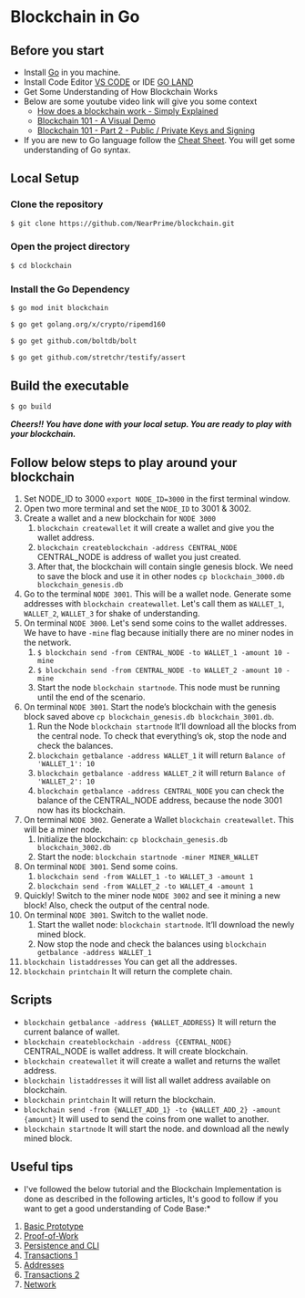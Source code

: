 # Blockchain in Go

## Before you start
- Install [Go](https://go.dev/dl) in you machine.
- Install Code Editor [VS CODE](https://code.visualstudio.com/download) or IDE [GO LAND](https://www.jetbrains.com/help/go/installation-guide.html#toolbox) 
- Get Some Understanding of How Blockchain Works
- Below are some youtube video link will give you some context
  - [How does a blockchain work - Simply Explained](https://www.youtube.com/watch?v=SSo_EIwHSd4)
  - [Blockchain 101 - A Visual Demo](https://www.youtube.com/watch?v=_160oMzblY8)
  - [Blockchain 101 - Part 2 - Public / Private Keys and Signing](https://www.youtube.com/watch?v=xIDL_akeras)
- If you are new to Go language follow the [Cheat Sheet](https://github.com/a8m/golang-cheat-sheet/blob/master/golang_refcard.pdf). You will get some understanding of Go syntax.


## Local Setup

### Clone the repository
```bash
$ git clone https://github.com/NearPrime/blockchain.git
```
### Open the project directory
```bash
$ cd blockchain
```
### Install the Go Dependency
```bash
$ go mod init blockchain
```
```bash
$ go get golang.org/x/crypto/ripemd160
```
```bash
$ go get github.com/boltdb/bolt
```
```bash
$ go get github.com/stretchr/testify/assert
```

## Build the executable
```bash
$ go build
```

***Cheers!! You have done with your local setup. You are ready to play with your blockchain.*** 

## Follow below steps to play around your blockchain
1. Set NODE_ID to 3000 `export NODE_ID=3000` in the first terminal window.
2. Open two more terminal and set the `NODE_ID` to 3001 & 3002.
3. Create a wallet and a new blockchain for `NODE 3000`
   1. `blockchain createwallet` it will create a wallet and give you the wallet address.
   2. `blockchain createblockchain -address CENTRAL_NODE` CENTRAL_NODE is address of wallet you just created.
   3. After that, the blockchain will contain single genesis block. We need to save the block and use it in other nodes `cp blockchain_3000.db blockchain_genesis.db `
4. Go to the terminal `NODE 3001`. This will be a wallet node. Generate some addresses with `blockchain createwallet`. Let's call them as `WALLET_1`, `WALLET_2`, `WALLET_3` for shake of understanding.
5. On terminal `NODE 3000`. Let's send some coins to the wallet addresses. We have to have `-mine` flag because initially there are no miner nodes in the network.
   1. `$ blockchain send -from CENTRAL_NODE -to WALLET_1 -amount 10 -mine` 
   2. `$ blockchain send -from CENTRAL_NODE -to WALLET_2 -amount 10 -mine`
   3. Start the node `blockchain startnode`. This node must be running until the end of the scenario.
6. On terminal `NODE 3001`. Start the node’s blockchain with the genesis block saved above `cp blockchain_genesis.db blockchain_3001.db`.
   1. Run the Node `blockchain startnode` It’ll download all the blocks from the central node. To check that everything’s ok, stop the node and check the balances.
   2. `blockchain getbalance -address WALLET_1` it will return `Balance of 'WALLET_1': 10`
   3. `blockchain getbalance -address WALLET_2` it will return `Balance of 'WALLET_2': 10`
   4. `blockchain getbalance -address CENTRAL_NODE` you can check the balance of the CENTRAL_NODE address, because the node 3001 now has its blockchain.
7. On terminal `NODE 3002`. Generate a Wallet `blockchain createwallet`. This will be a miner node.
   1. Initialize the blockchain: `cp blockchain_genesis.db blockchain_3002.db`
   2. Start the node: `blockchain startnode -miner MINER_WALLET`
8. On terminal `NODE 3001`. Send some coins.
   1. `blockchain send -from WALLET_1 -to WALLET_3 -amount 1`
   2. `blockchain send -from WALLET_2 -to WALLET_4 -amount 1`
9. Quickly! Switch to the miner node `NODE 3002` and see it mining a new block! Also, check the output of the central node.
10. On terminal `NODE 3001`. Switch to the wallet node.
    1. Start the wallet node: `blockchain startnode`. It’ll download the newly mined block.
    2. Now stop the node and check the balances using `blockchain getbalance -address WALLET_1`
11. `blockchain listaddresses` You can get all the addresses.
12. `blockchain printchain` It will return the complete chain.

## Scripts
- `blockchain getbalance -address {WALLET_ADDRESS}` It will return the current balance of wallet.
- `blockchain createblockchain -address {CENTRAL_NODE}` CENTRAL_NODE is wallet address. It will create blockchain.
- `blockchain createwallet` it will create a wallet and returns the wallet address.
- `blockchain listaddresses` it will list all wallet address available on blockchain.
- `blockchain printchain` It will return the blockchain.
- `blockchain send -from {WALLET_ADD_1} -to {WALLET_ADD_2} -amount {amount}` It will used to send the coins from one wallet to another.
- `blockchain startnode` It will start the node. and download all the newly mined block.


## Useful tips
* I've followed the below tutorial and the Blockchain Implementation is done as described in the following articles, It's good to follow if you want to get a good understanding of Code Base:*

1. [Basic Prototype](https://jeiwan.net/posts/building-blockchain-in-go-part-1/)
2. [Proof-of-Work](https://jeiwan.net/posts/building-blockchain-in-go-part-2/)
3. [Persistence and CLI](https://jeiwan.net/posts/building-blockchain-in-go-part-3/)
4. [Transactions 1](https://jeiwan.net/posts/building-blockchain-in-go-part-4/)
5. [Addresses](https://jeiwan.net/posts/building-blockchain-in-go-part-5/)
6. [Transactions 2](https://jeiwan.net/posts/building-blockchain-in-go-part-6/)
7. [Network](https://jeiwan.net/posts/building-blockchain-in-go-part-7/)
